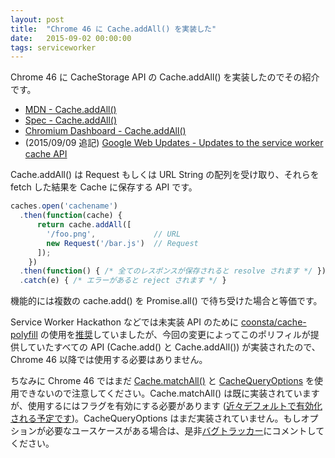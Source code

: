 ```yaml
---
layout: post
title:  "Chrome 46 に Cache.addAll() を実装した"
date:   2015-09-02 00:00:00
tags: serviceworker
---
```


Chrome 46 に CacheStorage API の Cache.addAll() を実装したのでその紹介です。

 - [MDN - Cache.addAll()](https://developer.mozilla.org/en-US/docs/Web/API/Cache/addAll)
 - [Spec - Cache.addAll()](https://slightlyoff.github.io/ServiceWorker/spec/service_worker/#cache)
 - [Chromium Dashboard - Cache.addAll()](https://www.chromestatus.com/feature/4922023562182656)
 - (2015/09/09 追記) [Google Web Updates - Updates to the service worker cache API](https://developers.google.com/web/updates/2015/09/updates-to-cache-api)

Cache.addAll() は Request もしくは URL String の配列を受け取り、それらを fetch した結果を Cache に保存する API です。

```js
caches.open('cachename')
  .then(function(cache) {
      return cache.addAll([
        '/foo.png',             // URL
        new Request('/bar.js')  // Request
      ]);
    })
  .then(function() { /* 全てのレスポンスが保存されると resolve されます */ })
  .catch(e) { /* エラーがあると reject されます */ }
```

機能的には複数の cache.add() を Promise.all() で待ち受けた場合と等価です。

Service Worker Hackathon などでは未実装 API のために [coonsta/cache-polyfill](https://github.com/coonsta/cache-polyfill) の使用を[推奨](https://docs.google.com/presentation/d/1WiL241gQYOSAV6yVlM2_hloX-fDwzWHIZXqWhuEzdX0/pub?start=false&loop=false&delayms=3000&slide=id.g917300647_0_126)していましたが、今回の変更によってこのポリフィルが提供していたすべての API (Cache.add() と Cache.addAll()) が実装されたので、Chrome 46 以降では使用する必要はありません。

ちなみに Chrome 46 ではまだ [Cache.matchAll()](https://developer.mozilla.org/en-US/docs/Web/API/Cache/matchAll) と [CacheQueryOptions](https://slightlyoff.github.io/ServiceWorker/spec/service_worker/#cache-query-options-dictionary) を使用できないので注意してください。Cache.matchAll() は既に実装されていますが、使用するにはフラグを有効にする必要があります ([近々デフォルトで有効化される予定です](https://code.google.com/p/chromium/issues/detail?id=523916))。CacheQueryOptions はまだ実装されていません。もしオプションが必要なユースケースがある場合は、是非[バグトラッカー](https://code.google.com/p/chromium/issues/detail?id=426309)にコメントしてください。
